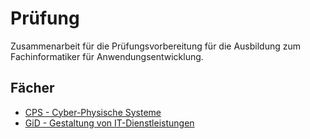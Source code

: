 # Prüfung

Zusammenarbeit für die Prüfungsvorbereitung für die Ausbildung zum Fachinformatiker für Anwendungsentwicklung.

## Fächer

- [CPS - Cyber-Physische Systeme](./src/CPS/CPS.md)
- [GiD - Gestaltung von IT-Dienstleistungen ](./src/GiD/GiD.md)
